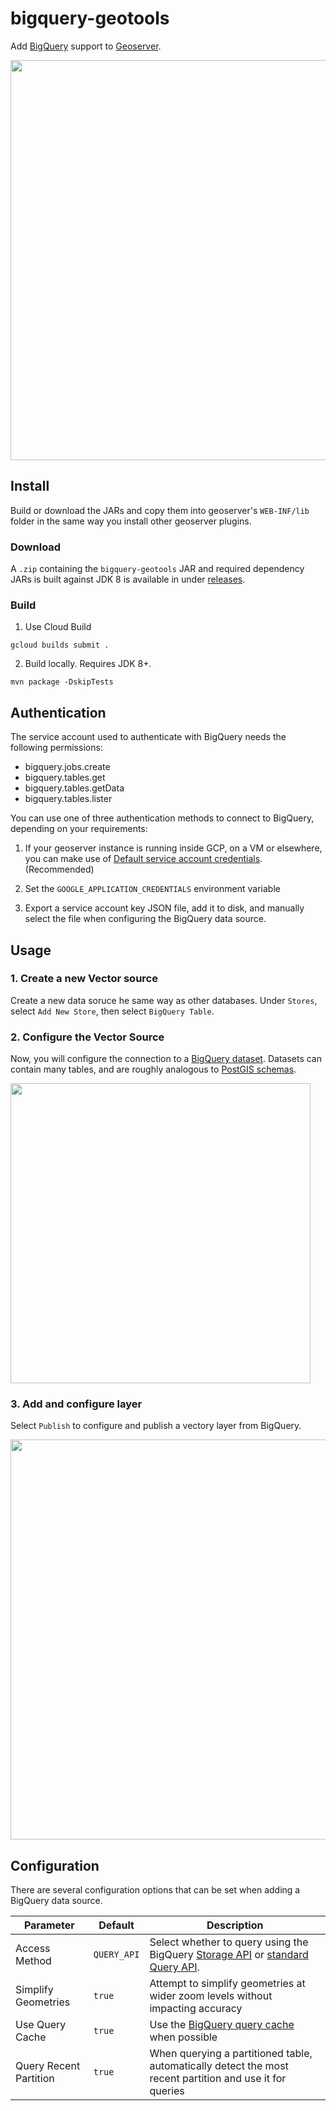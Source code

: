 # bigquery-geotools

Add [BigQuery](https://cloud.google.com/bigquery) support to [Geoserver](https://geoserver.org/).

<img src="https://storage.googleapis.com/bigquery-geotools-public/new_bq_datasource.png" width=640>

## Install

Build or download the JARs and copy them into geoserver's `WEB-INF/lib` folder in the same way you install other geoserver plugins.

### Download

A `.zip` containing the `bigquery-geotools` JAR and required dependency JARs is built against JDK 8 is available in under [releases](https://github.com/GoogleCloudPlatform/bigquery-geotools/releases).

### Build

1. Use Cloud Build
```
gcloud builds submit .
```

2. Build locally. Requires JDK 8+.

```
mvn package -DskipTests
```

## Authentication

The service account used to authenticate with BigQuery needs the following permissions:

- bigquery.jobs.create
- bigquery.tables.get
- bigquery.tables.getData
- bigquery.tables.lister

You can use one of three authentication methods to connect to BigQuery, depending on your requirements:

1. If your geoserver instance is running inside GCP, on a VM or elsewhere, you can make use of [Default service account credentials](https://cloud.google.com/compute/docs/access/service-accounts#default_service_account). (Recommended)

2. Set the `GOOGLE_APPLICATION_CREDENTIALS` environment variable

3. Export a service account key JSON file, add it to disk, and manually select the file when configuring the BigQuery data source.

## Usage

### 1. Create a new Vector source 
Create a new data soruce he same way as other databases. Under `Stores`, select `Add New Store`, then select `BigQuery Table`.

### 2. Configure the Vector Source

Now, you will configure the connection to a [BigQuery dataset](https://cloud.google.com/bigquery/docs/datasets-intro). Datasets can contain many tables, and are roughly analogous to [PostGIS schemas](https://postgis.net/workshops/postgis-intro/schemas.html).

<img src="https://storage.googleapis.com/bigquery-geotools-public/config_bq_datasource_1.png" width=480>

### 3. Add and configure layer

Select `Publish` to configure and publish a vectory layer from BigQuery.

<img src="https://storage.googleapis.com/bigquery-geotools-public/new_layer.png" width=640>


## Configuration

There are several configuration options that can be set when adding a BigQuery data source.

| Parameter | Default | Description |
|----|----|----|
| Access Method | `QUERY_API` | Select whether to query using the BigQuery [Storage API](https://cloud.google.com/bigquery/docs/reference/storage) or [standard Query API](https://cloud.google.com/bigquery/docs/reference/rest). |
| Simplify Geometries | `true` | Attempt to simplify geometries at wider zoom levels without impacting accuracy |
| Use Query Cache | `true` | Use the [BigQuery query cache](https://cloud.google.com/bigquery/docs/cached-results) when possible |
| Query Recent Partition | `true` | When querying a partitioned table, automatically detect the most recent partition and use it for queries |


